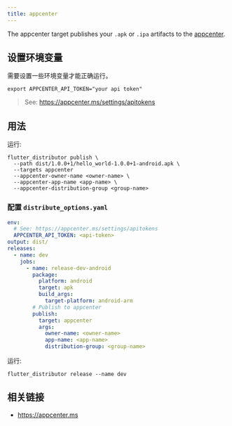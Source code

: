 ```yaml
---
title: appcenter
---
```


The appcenter target publishes your `.apk` or `.ipa` artifacts to the [appcenter](https://appcenter.ms).

## 设置环境变量

需要设置一些环境变量才能正确运行。

```
export APPCENTER_API_TOKEN="your api token"
```

> See: https://appcenter.ms/settings/apitokens

## 用法

运行:

```
flutter_distributor publish \
  --path dist/1.0.0+1/hello_world-1.0.0+1-android.apk \
  --targets appcenter
  --appcenter-owner-name <owner-name> \
  --appcenter-app-name <app-name> \
  --appcenter-distribution-group <group-name>
```

### 配置 `distribute_options.yaml`

```yaml
env:
  # See: https://appcenter.ms/settings/apitokens
  APPCENTER_API_TOKEN: <api-token>
output: dist/
releases:
  - name: dev
    jobs:
      - name: release-dev-android
        package:
          platform: android
          target: apk
          build_args:
            target-platform: android-arm
        # Publish to appcenter
        publish:
          target: appcenter
          args:
            owner-name: <owner-name>
            app-name: <app-name>
            distribution-group: <group-name>
```

运行:

```
flutter_distributor release --name dev
```

## 相关链接

- https://appcenter.ms
